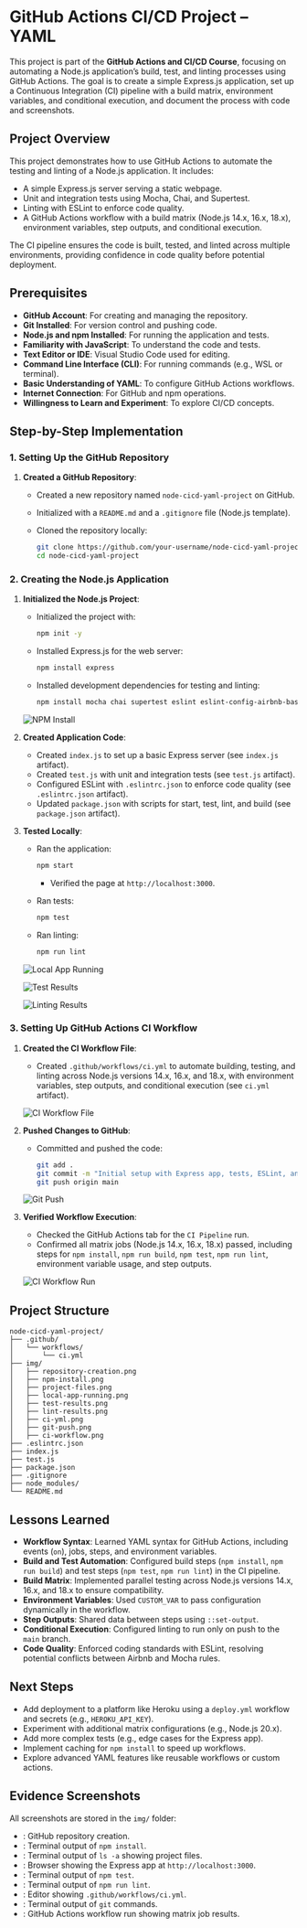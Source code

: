 # GitHub Actions CI/CD Project – YAML

This project is part of the **GitHub Actions and CI/CD Course**, focusing on automating a Node.js application’s build, test, and linting processes using GitHub Actions. The goal is to create a simple Express.js application, set up a Continuous Integration (CI) pipeline with a build matrix, environment variables, and conditional execution, and document the process with code and screenshots.

## Project Overview

This project demonstrates how to use GitHub Actions to automate the testing and linting of a Node.js application. It includes:

- A simple Express.js server serving a static webpage.
- Unit and integration tests using Mocha, Chai, and Supertest.
- Linting with ESLint to enforce code quality.
- A GitHub Actions workflow with a build matrix (Node.js 14.x, 16.x, 18.x), environment variables, step outputs, and conditional execution.

The CI pipeline ensures the code is built, tested, and linted across multiple environments, providing confidence in code quality before potential deployment.

## Prerequisites

- **GitHub Account**: For creating and managing the repository.
- **Git Installed**: For version control and pushing code.
- **Node.js and npm Installed**: For running the application and tests.
- **Familiarity with JavaScript**: To understand the code and tests.
- **Text Editor or IDE**: Visual Studio Code used for editing.
- **Command Line Interface (CLI)**: For running commands (e.g., WSL or terminal).
- **Basic Understanding of YAML**: To configure GitHub Actions workflows.
- **Internet Connection**: For GitHub and npm operations.
- **Willingness to Learn and Experiment**: To explore CI/CD concepts.

## Step-by-Step Implementation

### 1. Setting Up the GitHub Repository

1. **Created a GitHub Repository**:

   - Created a new repository named `node-cicd-yaml-project` on GitHub.
   - Initialized with a `README.md` and a `.gitignore` file (Node.js template).
   - Cloned the repository locally:

     ```bash
     git clone https://github.com/your-username/node-cicd-yaml-project.git
     cd node-cicd-yaml-project
     ```



### 2. Creating the Node.js Application

1. **Initialized the Node.js Project**:

   - Initialized the project with:

     ```bash
     npm init -y
     ```
   - Installed Express.js for the web server:

     ```bash
     npm install express
     ```
   - Installed development dependencies for testing and linting:

     ```bash
     npm install mocha chai supertest eslint eslint-config-airbnb-base eslint-plugin-import eslint-plugin-mocha eslint-plugin-chai-expect --save-dev
     ```

   ![NPM Install](img/npm-install.png)

2. **Created Application Code**:

   - Created `index.js` to set up a basic Express server (see `index.js` artifact).
   - Created `test.js` with unit and integration tests (see `test.js` artifact).
   - Configured ESLint with `.eslintrc.json` to enforce code quality (see `.eslintrc.json` artifact).
   - Updated `package.json` with scripts for start, test, lint, and build (see `package.json` artifact).

3. **Tested Locally**:

   - Ran the application:

     ```bash
     npm start
     ```
     - Verified the page at `http://localhost:3000`.
   - Ran tests:

     ```bash
     npm test
     ```
   - Ran linting:

     ```bash
     npm run lint
     ```

   ![Local App Running](img/local-app-running.png)

   ![Test Results](img/test-results.png)

   ![Linting Results](img/lint-results.png)

### 3. Setting Up GitHub Actions CI Workflow

1. **Created the CI Workflow File**:

   - Created `.github/workflows/ci.yml` to automate building, testing, and linting across Node.js versions 14.x, 16.x, and 18.x, with environment variables, step outputs, and conditional execution (see `ci.yml` artifact).

   ![CI Workflow File](img/ci-yml.png)

2. **Pushed Changes to GitHub**:

   - Committed and pushed the code:

     ```bash
     git add .
     git commit -m "Initial setup with Express app, tests, ESLint, and GitHub Actions CI workflow"
     git push origin main
     ```

   ![Git Push](img/git-push.png)

3. **Verified Workflow Execution**:

   - Checked the GitHub Actions tab for the `CI Pipeline` run.
   - Confirmed all matrix jobs (Node.js 14.x, 16.x, 18.x) passed, including steps for `npm install`, `npm run build`, `npm test`, `npm run lint`, environment variable usage, and step outputs.

   ![CI Workflow Run](img/ci-workflow.png)

## Project Structure

```
node-cicd-yaml-project/
├── .github/
│   └── workflows/
│       └── ci.yml
├── img/
│   ├── repository-creation.png
│   ├── npm-install.png
│   ├── project-files.png
│   ├── local-app-running.png
│   ├── test-results.png
│   ├── lint-results.png
│   ├── ci-yml.png
│   ├── git-push.png
│   ├── ci-workflow.png
├── .eslintrc.json
├── index.js
├── test.js
├── package.json
├── .gitignore
├── node_modules/
└── README.md
```

## Lessons Learned

- **Workflow Syntax**: Learned YAML syntax for GitHub Actions, including events (`on`), jobs, steps, and environment variables.
- **Build and Test Automation**: Configured build steps (`npm install`, `npm run build`) and test steps (`npm test`, `npm run lint`) in the CI pipeline.
- **Build Matrix**: Implemented parallel testing across Node.js versions 14.x, 16.x, and 18.x to ensure compatibility.
- **Environment Variables**: Used `CUSTOM_VAR` to pass configuration dynamically in the workflow.
- **Step Outputs**: Shared data between steps using `::set-output`.
- **Conditional Execution**: Configured linting to run only on push to the `main` branch.
- **Code Quality**: Enforced coding standards with ESLint, resolving potential conflicts between Airbnb and Mocha rules.

## Next Steps

- Add deployment to a platform like Heroku using a `deploy.yml` workflow and secrets (e.g., `HEROKU_API_KEY`).
- Experiment with additional matrix configurations (e.g., Node.js 20.x).
- Add more complex tests (e.g., edge cases for the Express app).
- Implement caching for `npm install` to speed up workflows.
- Explore advanced YAML features like reusable workflows or custom actions.

## Evidence Screenshots

All screenshots are stored in the `img/` folder:

- : GitHub repository creation.
- : Terminal output of `npm install`.
- : Terminal output of `ls -a` showing project files.
- : Browser showing the Express app at `http://localhost:3000`.
- : Terminal output of `npm test`.
- : Terminal output of `npm run lint`.
- : Editor showing `.github/workflows/ci.yml`.
- : Terminal output of `git` commands.
- : GitHub Actions workflow run showing matrix job results. 